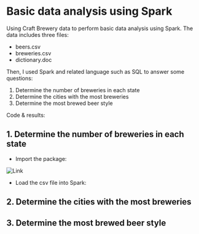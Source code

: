 # Basic data analysis using Spark

Using Craft Brewery data to perform basic data analysis using Spark. The data includes three files:
  - beers.csv
  - breweries.csv
  - dictionary.doc

Then, I used Spark and related language such as SQL to answer some questions:
1.	Determine the number of breweries in each state
2.	Determine the cities with the most breweries
3.	Determine the most brewed beer style

Code & results:

## 1. Determine the number of breweries in each state
  -	Import the package:

![Link](https://user-images.githubusercontent.com/86505407/146413603-29a7bc43-f006-4014-aaea-6e3a8afd81fb.png)

  - Load the csv file into Spark:



## 2.	Determine the cities with the most breweries


## 3. Determine the most brewed beer style
